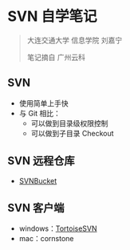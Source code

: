 # 

# SVN 自学笔记

> 大连交通大学 信息学院 刘嘉宁
>
> 笔记摘自 广州云科



## SVN

- 使用简单上手快
- 与 Git 相比：
    - 可以做到目录级权限控制
    - 可以做到子目录 Checkout



## SVN 远程仓库

- [SVNBucket](https://svnbucket.com/)



## SVN 客户端

- windows：[TortoiseSVN](https://tortoisesvn.net/downloads.html)
- mac：cornstone



## 
